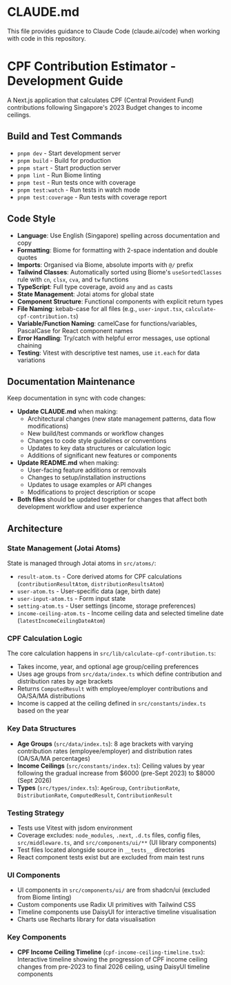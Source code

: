 # CLAUDE.md

This file provides guidance to Claude Code (claude.ai/code) when working with code in this repository.

# CPF Contribution Estimator - Development Guide

A Next.js application that calculates CPF (Central Provident Fund) contributions following Singapore's 2023 Budget changes to income ceilings.

## Build and Test Commands
- `pnpm dev` - Start development server
- `pnpm build` - Build for production
- `pnpm start` - Start production server
- `pnpm lint` - Run Biome linting
- `pnpm test` - Run tests once with coverage
- `pnpm test:watch` - Run tests in watch mode
- `pnpm test:coverage` - Run tests with coverage report

## Code Style
- **Language**: Use English (Singapore) spelling across documentation and copy
- **Formatting**: Biome for formatting with 2-space indentation and double quotes
- **Imports**: Organised via Biome, absolute imports with `@/` prefix
- **Tailwind Classes**: Automatically sorted using Biome's `useSortedClasses` rule with `cn`, `clsx`, `cva`, and `tw` functions
- **TypeScript**: Full type coverage, avoid `any` and `as` casts
- **State Management**: Jotai atoms for global state
- **Component Structure**: Functional components with explicit return types
- **File Naming**: kebab-case for all files (e.g., `user-input.tsx`, `calculate-cpf-contribution.ts`)
- **Variable/Function Naming**: camelCase for functions/variables, PascalCase for React component names
- **Error Handling**: Try/catch with helpful error messages, use optional chaining
- **Testing**: Vitest with descriptive test names, use `it.each` for data variations

## Documentation Maintenance
Keep documentation in sync with code changes:
- **Update CLAUDE.md** when making:
  - Architectural changes (new state management patterns, data flow modifications)
  - New build/test commands or workflow changes
  - Changes to code style guidelines or conventions
  - Updates to key data structures or calculation logic
  - Additions of significant new features or components
- **Update README.md** when making:
  - User-facing feature additions or removals
  - Changes to setup/installation instructions
  - Updates to usage examples or API changes
  - Modifications to project description or scope
- **Both files** should be updated together for changes that affect both development workflow and user experience

## Architecture

### State Management (Jotai Atoms)
State is managed through Jotai atoms in `src/atoms/`:
- `result-atom.ts` - Core derived atoms for CPF calculations (`contributionResultAtom`, `distributionResultsAtom`)
- `user-atom.ts` - User-specific data (age, birth date)
- `user-input-atom.ts` - Form input state
- `setting-atom.ts` - User settings (income, storage preferences)
- `income-ceiling-atom.ts` - Income ceiling data and selected timeline date (`latestIncomeCeilingDateAtom`)

### CPF Calculation Logic
The core calculation happens in `src/lib/calculate-cpf-contribution.ts`:
- Takes income, year, and optional age group/ceiling preferences
- Uses age groups from `src/data/index.ts` which define contribution and distribution rates by age brackets
- Returns `ComputedResult` with employee/employer contributions and OA/SA/MA distributions
- Income is capped at the ceiling defined in `src/constants/index.ts` based on the year

### Key Data Structures
- **Age Groups** (`src/data/index.ts`): 8 age brackets with varying contribution rates (employee/employer) and distribution rates (OA/SA/MA percentages)
- **Income Ceilings** (`src/constants/index.ts`): Ceiling values by year following the gradual increase from $6000 (pre-Sept 2023) to $8000 (Sept 2026)
- **Types** (`src/types/index.ts`): `AgeGroup`, `ContributionRate`, `DistributionRate`, `ComputedResult`, `ContributionResult`

### Testing Strategy
- Tests use Vitest with jsdom environment
- Coverage excludes: `node_modules`, `.next`, `.d.ts` files, config files, `src/middleware.ts`, and `src/components/ui/**` (UI library components)
- Test files located alongside source in `__tests__` directories
- React component tests exist but are excluded from main test runs

### UI Components
- UI components in `src/components/ui/` are from shadcn/ui (excluded from Biome linting)
- Custom components use Radix UI primitives with Tailwind CSS
- Timeline components use DaisyUI for interactive timeline visualisation
- Charts use Recharts library for data visualisation

### Key Components
- **CPF Income Ceiling Timeline** (`cpf-income-ceiling-timeline.tsx`): Interactive timeline showing the progression of CPF income ceiling changes from pre-2023 to final 2026 ceiling, using DaisyUI timeline components
